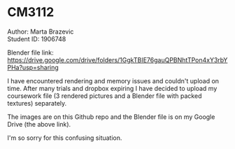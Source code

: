 # CM3112  

Author: Marta Brazevic  
Student ID: 1906748  

Blender file link: https://drive.google.com/drive/folders/1GgkTBIE76gauQPBNhtTPon4xY3rbYPHa?usp=sharing  

I have encountered rendering and memory issues and couldn't upload on time. After many trials and dropbox expiring I have decided to upload my coursework file (3 rendered pictures and a Blender file with packed textures) separately.  

The images are on this Github repo and the Blender file is on my Google Drive (the above link).  

I'm so sorry for this confusing situation.
